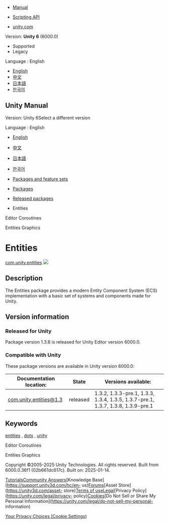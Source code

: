 [](https://docs.unity3d.com)

  * [Manual](../Manual/index.html)
  * [Scripting API](../ScriptReference/index.html)

  * [unity.com](https://unity.com/)

Version: **Unity 6** (6000.0)

  * Supported
  * Legacy

Language : English

  * [English](/Manual/com.unity.entities.html)
  * [中文](/cn/current/Manual/com.unity.entities.html)
  * [日本語](/ja/current/Manual/com.unity.entities.html)
  * [한국어](/kr/current/Manual/com.unity.entities.html)

[](https://docs.unity3d.com)

## Unity Manual

Version: Unity 6Select a different version

Language : English

  * [English](/Manual/com.unity.entities.html)
  * [中文](/cn/current/Manual/com.unity.entities.html)
  * [日本語](/ja/current/Manual/com.unity.entities.html)
  * [한국어](/kr/current/Manual/com.unity.entities.html)

  * [Packages and feature sets](PackagesList.html)
  * [Packages](Packages-all.html)
  * [Released packages](pack-safe.html)
  * Entities 

[](com.unity.editorcoroutines.html)

Editor Coroutines

[](com.unity.entities.graphics.html)

Entities Graphics

# Entities

[com.unity.entities](https://docs.unity3d.com/Packages/com.unity.entities@1.3/manual/index.html)
![](../uploads/Main/iconRel.png)

## Description

The Entities package provides a modern Entity Component System (ECS)
implementation with a basic set of systems and components made for Unity.

## Version information

### Released for Unity

Package version 1.3.8 is released for Unity Editor version 6000.0.

### Compatible with Unity

These package versions are available in Unity version 6000.0:

**Documentation location:** | **State** | **Versions available:**  
---|---|---  
[com.unity.entities@1.3](https://docs.unity3d.com/Packages/com.unity.entities@1.3/manual/index.html) | released | 1.3.2, 1.3.3-pre.1, 1.3.3, 1.3.4, 1.3.5, 1.3.7-pre.1, 1.3.7, 1.3.8, 1.3.9-pre.1  
  
## Keywords

[entities](pack-keys.html#entities) , [dots](pack-keys.html#dots) ,
[unity](pack-keys.html#unity)

[](com.unity.editorcoroutines.html)

Editor Coroutines

[](com.unity.entities.graphics.html)

Entities Graphics

Copyright ©2005-2025 Unity Technologies. All rights reserved. Built from
6000.0.36f1 (02b661dc617c). Built on: 2025-01-14.

[Tutorials](https://learn.unity.com/)[Community
Answers](https://answers.unity3d.com)[Knowledge
Base](https://support.unity3d.com/hc/en-
us)[Forums](https://forum.unity3d.com)[Asset Store](https://unity3d.com/asset-
store)[Terms of
use](https://docs.unity3d.com/Manual/TermsOfUse.html)[Legal](https://unity.com/legal)[Privacy
Policy](https://unity.com/legal/privacy-
policy)[Cookies](https://unity.com/legal/cookie-policy)[Do Not Sell or Share
My Personal Information](https://unity.com/legal/do-not-sell-my-personal-
information)

[Your Privacy Choices (Cookie Settings)](javascript:void\(0\);)


